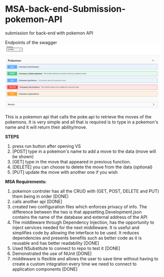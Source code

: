 # MSA-back-end-Submission-pokemon-API
submission for back-end with pokemon API

Endpoints of the swagger
![swagger](swagger.PNG)

This is a pokemon api that calls the poke.api to retrieve the moves of the pokemons. 
It is very simple and all that is required is to type in a pokemon's name and 
it will return their ability/move. 

**STEPS**
1. press run button after opening VS
2. [POST] type in a pokemon's name to add a move to the data (move will be shown)
3. [GET] type in the move that appeared in previous function.
4. [DELETE] you can choose to delete the move from the data (optional)
5. [PUT] update the move with another one if you wish

**MSA Requirements:**
1. pokemon controler has all the CRUD with (GET, POST, DELETE and PUT) them being in order [DONE]
2. calls another api [DONE]
3. created two configuration files which enforces privacy of info. The difference between the 
two is that appsetting.Development.json contains the name of the database and external address of the API
4. The middleware through Dependency Injection, has the opportunity to inject 
services needed for the next middleware. It is useful and simplifies code by allowing the interface
to be used. It reduces dependencies and presents benefits such as better code as it is reusable 
and has better readability [DONE]
5. Used NSubstitute to connect to repo to test it [DONE]
6. Demonstrated the use of NUnit [DONE]
7. middleware is flexible and allows the user to save time without having to create a custom integration 
every time we need to connect to application components [DONE]
